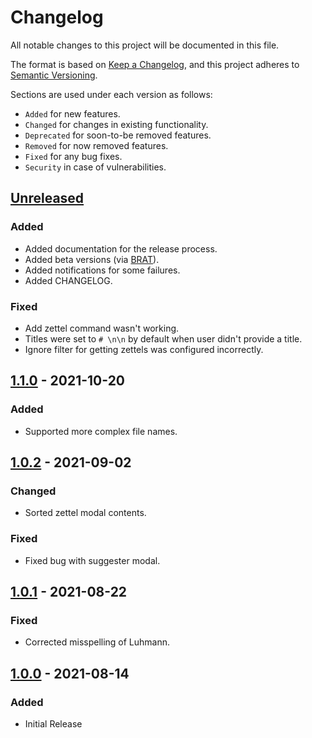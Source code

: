 # Changelog

All notable changes to this project will be documented in this file.

The format is based on [Keep a Changelog](https://keepachangelog.com/en/1.0.0/), and this project adheres to [Semantic Versioning](https://semver.org/spec/v2.0.0.html).

Sections are used under each version as follows:
- `Added` for new features.
- `Changed` for changes in existing functionality.
- `Deprecated` for soon-to-be removed features.
- `Removed` for now removed features.
- `Fixed` for any bug fixes.
- `Security` in case of vulnerabilities.

## [Unreleased]

### Added

- Added documentation for the release process.
- Added beta versions (via [BRAT]).
- Added notifications for some failures.
- Added CHANGELOG.

### Fixed

- Add zettel command wasn't working.
- Titles were set to `# \n\n` by default when user didn't provide a title.
- Ignore filter for getting zettels was configured incorrectly.

## [1.1.0] - 2021-10-20

### Added

- Supported more complex file names.

## [1.0.2] - 2021-09-02

### Changed

- Sorted zettel modal contents.

### Fixed

- Fixed bug with suggester modal.

## [1.0.1] - 2021-08-22

### Fixed

- Corrected misspelling of Luhmann.

## [1.0.0] - 2021-08-14

### Added

- Initial Release





<!-- Links -->
[BRAT]: https://github.com/TfTHacker/obsidian42-brat

[Unreleased]: https://github.com/Dyldog/luhman-obsidian-plugin/compare/1.1.0...HEAD
[1.1.0]: https://github.com/Dyldog/luhman-obsidian-plugin/compare/1.0.2...1.1.0
[1.0.2]: https://github.com/Dyldog/luhman-obsidian-plugin/compare/1.0.1...1.0.2
[1.0.1]: https://github.com/Dyldog/luhman-obsidian-plugin/compare/1.0.0...1.0.1
[1.0.0]: https://github.com/Dyldog/luhman-obsidian-plugin/releases/tag/1.0.0
